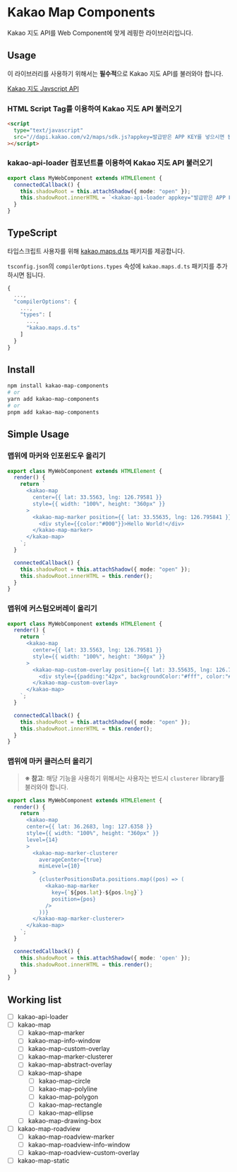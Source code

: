 # Kakao Map Components

Kakao 지도 API를 Web Component에 맞게 레핑한 라이브러리입니다.

## Usage

이 라이브러리를 사용하기 위해서는 **필수적**으로 Kakao 지도 API를 불러와야 합니다.

[Kakao 지도 Javscript API](https://apis.map.kakao.com/web/guide/)

### HTML Script Tag를 이용하여 Kakao 지도 API 불러오기

```html
<script
  type="text/javascript"
  src="//dapi.kakao.com/v2/maps/sdk.js?appkey=발급받은 APP KEY를 넣으시면 됩니다.&libraries=services,clusterer"
></script>
```

### kakao-api-loader 컴포넌트를 이용하여 Kakao 지도 API 불러오기

```ts
export class MyWebComponent extends HTMLElement {
  connectedCallback() {
    this.shadowRoot = this.attachShadow({ mode: "open" });
    this.shadowRoot.innerHTML = `<kakao-api-loader appkey="발급받은 APP KEY를 넣으시면 됩니다." />`;
  }
}
```

## TypeScript

타입스크립트 사용자를 위해 [kakao.maps.d.ts](https://github.com/JaeSeoKim/kakao.maps.d.ts) 패키지를 제공합니다.

`tsconfig.json`의 `compilerOptions.types` 속성에 `kakao.maps.d.ts` 패키지를 추가하시면 됩니다.

```js
{
  ...,
  "compilerOptions": {
    ...,
    "types": [
      ...,
      "kakao.maps.d.ts"
    ]
  }
}
```

## Install

```bash
npm install kakao-map-components
# or
yarn add kakao-map-components
# or
pnpm add kakao-map-components
```

## Simple Usage

### 맵위에 마커와 인포윈도우 올리기

```ts
export class MyWebComponent extends HTMLElement {
  render() {
    return `
      <kakao-map
        center={{ lat: 33.5563, lng: 126.79581 }}
        style={{ width: "100%", height: "360px" }}
      >
        <kakao-map-marker position={{ lat: 33.55635, lng: 126.795841 }}>
          <div style={{color:"#000"}}>Hello World!</div>
        </kakao-map-marker>
      </kakao-map>
    `;
  }

  connectedCallback() {
    this.shadowRoot = this.attachShadow({ mode: "open" });
    this.shadowRoot.innerHTML = this.render();
  }
}
```

### 맵위에 커스텀오버레이 올리기

```ts
export class MyWebComponent extends HTMLElement {
  render() {
    return `
      <kakao-map
        center={{ lat: 33.5563, lng: 126.79581 }}
        style={{ width: "100%", height: "360px" }}
      >
        <kakao-map-custom-overlay position={{ lat: 33.55635, lng: 126.795841 }}>
          <div style={{padding:"42px", backgroundColor:"#fff", color:"#000"}}>Custom Overlay!</div>
        </kakao-map-custom-overlay>
      </kakao-map>
    `;
  }

  connectedCallback() {
    this.shadowRoot = this.attachShadow({ mode: "open" });
    this.shadowRoot.innerHTML = this.render();
  }
}
```

### 맵위에 마커 클러스터 올리기

> **※ 참고**: 해당 기능을 사용하기 위해서는 사용자는 반드시 `clusterer` library를 불러와야 합니다.

```ts
export class MyWebComponent extends HTMLElement {
  render() {
    return `
      <kakao-map
      center={{ lat: 36.2683, lng: 127.6358 }}
      style={{ width: "100%", height: "360px" }}
      level={14}
      >
        <kakao-map-marker-clusterer
          averageCenter={true}
          minLevel={10}
        >
          {clusterPositionsData.positions.map((pos) => (
            <kakao-map-marker
              key={`${pos.lat}-${pos.lng}`}
              position={pos}
            />
          ))}
        </kakao-map-marker-clusterer>
      </kakao-map>
    `;
  }

  connectedCallback() {
    this.shadowRoot = this.attachShadow({ mode: 'open' });
    this.shadowRoot.innerHTML = this.render();
  }
}
```

## Working list

- [ ] kakao-api-loader
- [ ] kakao-map
  - [ ] kakao-map-marker
  - [ ] kakao-map-info-window
  - [ ] kakao-map-custom-overlay
  - [ ] kakao-map-marker-clusterer
  - [ ] kakao-map-abstract-overlay
  - [ ] kakao-map-shape
    - [ ] kakao-map-circle
    - [ ] kakao-map-polyline
    - [ ] kakao-map-polygon
    - [ ] kakao-map-rectangle
    - [ ] kakao-map-ellipse
  - [ ] kakao-map-drawing-box
- [ ] kakao-map-roadview
  - [ ] kakao-map-roadview-marker
  - [ ] kakao-map-roadview-info-window
  - [ ] kakao-map-roadview-custom-overlay
- [ ] kakao-map-static
